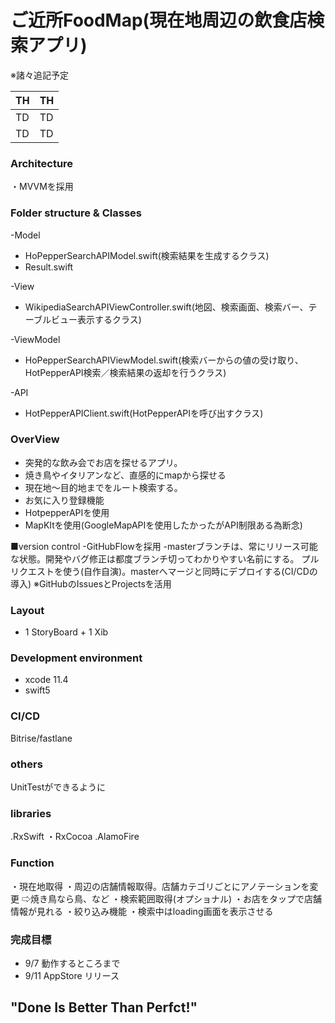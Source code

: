 # ご近所FoodMap(現在地周辺の飲食店検索アプリ)
※諸々追記予定

|  TH  |  TH  |
| ---- | ---- |
|  TD  |  TD  |
|  TD  |  TD  |

### Architecture
・MVVMを採用

### Folder structure & Classes

 -Model
  - HoPepperSearchAPIModel.swift(検索結果を生成するクラス)
  - Result.swift
  
 -View
  - WikipediaSearchAPIViewController.swift(地図、検索画面、検索バー、テーブルビュー表示するクラス)
 
 -ViewModel
  - HoPepperSearchAPIViewModel.swift(検索バーからの値の受け取り、HotPepperAPI検索／検索結果の返却を行うクラス)

 -API
  - HotPepperAPIClient.swift(HotPepperAPIを呼び出すクラス)
 

### OverView
 - 突発的な飲み会でお店を探せるアプリ。
 - 焼き鳥やイタリアンなど、直感的にmapから探せる
 - 現在地〜目的地までをルート検索する。
 - お気に入り登録機能
 - HotpepperAPIを使用
 - MapKItを使用(GoogleMapAPIを使用したかったがAPI制限ある為断念)
 
 ■version control
 -GitHubFlowを採用
  -masterブランチは、常にリリース可能な状態。開発やバグ修正は都度ブランチ切ってわかりやすい名前にする。
   プルリクエストを使う(自作自演)。masterへマージと同時にデプロイする(CI/CDの導入)
   ※GitHubのIssuesとProjectsを活用
 
### Layout
 - 1 StoryBoard + 1 Xib

### Development environment
 - xcode 11.4 
 - swift5
 
### CI/CD
Bitrise/fastlane

### others
UnitTestができるように

### libraries
.RxSwift
・RxCocoa
.AlamoFire

### Function
・現在地取得
・周辺の店舗情報取得。店舗カテゴリごとにアノテーションを変更
⇨焼き鳥なら鳥、など
・検索範囲取得(オプショナル)
・お店をタップで店舗情報が見れる
・絞り込み機能
・検索中はloading画面を表示させる

### 完成目標
 - 9/7 動作するところまで
 - 9/11 AppStore リリース
 
## "Done Is Better Than Perfct!"

